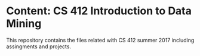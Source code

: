 # Content: CS 412 Introduction to Data Mining

This repository contains the files related with CS 412 summer 2017 including assingments and projects.
